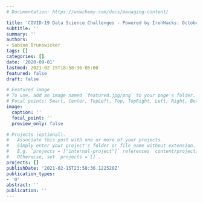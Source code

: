 ```yaml
---
# Documentation: https://wowchemy.com/docs/managing-content/

title: 'COVID-19 Data Science Challenges - Powered by IronHacks: October 2020 Announcement'
subtitle: ''
summary: ''
authors:
- Sabine Brunswicker
tags: []
categories: []
date: '2020-09-01'
lastmod: 2021-02-15T18:58:36-05:00
featured: false
draft: false

# Featured image
# To use, add an image named `featured.jpg/png` to your page's folder.
# Focal points: Smart, Center, TopLeft, Top, TopRight, Left, Right, BottomLeft, Bottom, BottomRight.
image:
  caption: ''
  focal_point: ''
  preview_only: false

# Projects (optional).
#   Associate this post with one or more of your projects.
#   Simply enter your project's folder or file name without extension.
#   E.g. `projects = ["internal-project"]` references `content/project/deep-learning/index.md`.
#   Otherwise, set `projects = []`.
projects: []
publishDate: '2021-02-15T23:58:36.122520Z'
publication_types:
- '0'
abstract: ''
publication: ''
---
```

